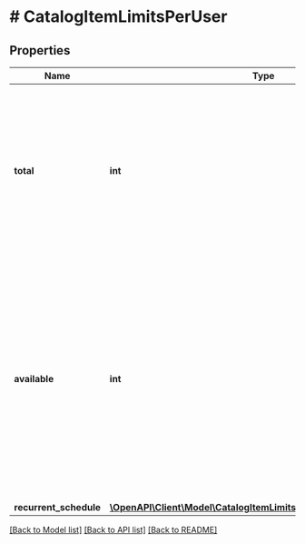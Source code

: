 # # CatalogItemLimitsPerUser

## Properties

Name | Type | Description | Notes
------------ | ------------- | ------------- | -------------
**total** | **int** | Total number of items a user can purchase. You can set this number in Publisher Account or use admin endpoints for Store entities (limits object). | [optional]
**available** | **int** | Available number of items for a user. The number decreases after every successful purchase. If no authorization is provided in the request,  the &#x60;available&#x60; number of items is set to match the &#x60;total&#x60; number of items. | [optional]
**recurrent_schedule** | [**\OpenAPI\Client\Model\CatalogItemLimitsPerUserRecurrentSchedule**](CatalogItemLimitsPerUserRecurrentSchedule.md) |  | [optional]

[[Back to Model list]](../../README.md#models) [[Back to API list]](../../README.md#endpoints) [[Back to README]](../../README.md)
